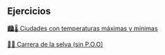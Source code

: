 ## Ejercicios

[🏙️🌡️ Ciudades con temperaturas máximas y mínimas](EjercicioTemperatura/src/App.java)

[🏃️🌴️ Carrera de la selva (sin P.O.O)](CarreraDeLaSelva/src/Main.java)